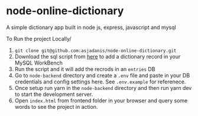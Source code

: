 # node-online-dictionary
A simple dictionary app built in node js, express, javascript and mysql

To Run the project Locally/

1. `git clone git@github.com:asjadanis/node-online-dictionary.git`
2. Download the sql script from [here](http://mumstudents.org/cs472/2021-03-BL/Labs/englishdictionary.sql) to add a dictionary record in your MySQL WorkBench
3. Run the script and it will add the recrods in an `entries` DB
4. Go to `node-backend` directory and create a `.env` file and paste in your DB credentials and config settings here. See `.env.example` for referenece.
5. Once setup run yarn in the `node-backend` directory and then run yarn dev to start the development server.
6. Open `index.html` from frontend folder in your browser and query some words to see the project in action.
